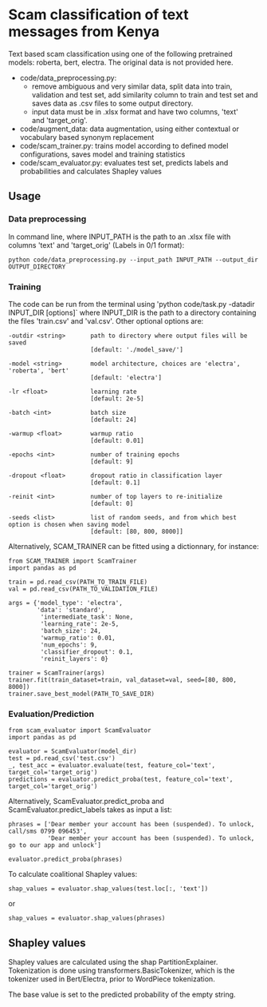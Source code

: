 # Scam classification of text messages from Kenya

Text based scam classification using one of the following pretrained models: roberta, bert, electra. 
The original data is not provided here. 
 



- code/data_preprocessing.py: 
     - remove ambiguous and very similar data, split data into train, validation and test set, add similarity column to train and test set and saves  data as .csv files to some output directory. 
     - input data must be in .xlsx format and have two columns, 'text'  
       and 'target_orig'. 
- code/augment_data: data augmentation, using either contextual or vocabulary based synonym replacement 
- code/scam_trainer.py: trains model according to defined model configurations, saves model and training statistics
- code/scam_evaluator.py: evaluates test set, predicts labels and probabilities and calculates Shapley values 

## Usage

### Data preprocessing 

In command line, where INPUT_PATH is the path to an .xlsx file with columns 'text' and 'target_orig' (Labels in 0/1 format):  

`python code/data_preprocessing.py --input_path INPUT_PATH --output_dir OUTPUT_DIRECTORY`

### Training 

The code can be run from the terminal using
'python code/task.py -datadir INPUT_DIR [options]`
where INPUT_DIR is the path to a directory containing the files 'train.csv' and 'val.csv'.
Other optional options are: 

```
-outdir <string>       path to directory where output files will be saved 
                       [default: './model_save/']

-model <string>        model architecture, choices are 'electra', 'roberta', 'bert'
                       [default: 'electra']

-lr <float>            learning rate
                       [default: 2e-5]

-batch <int>           batch size
                       [default: 24]

-warmup <float>        warmup ratio 
                       [default: 0.01]
                       
-epochs <int>          number of training epochs 
                       [default: 9]
                                         
-dropout <float>       dropout ratio in classification layer
                       [default: 0.1]  

-reinit <int>          number of top layers to re-initialize
                       [default: 0] 
                       
-seeds <list>          list of random seeds, and from which best option is chosen when saving model
                       [default: [80, 800, 8000]]
```

Alternatively, SCAM_TRAINER can be fitted using a dictionnary, for instance: 

```
from SCAM_TRAINER import ScamTrainer
import pandas as pd

train = pd.read_csv(PATH_TO_TRAIN_FILE)
val = pd.read_csv(PATH_TO_VALIDATION_FILE)

args = {'model_type': 'electra',  
        'data': 'standard', 
         'intermediate_task': None, 
         'learning_rate': 2e-5, 
         'batch_size': 24,
         'warmup_ratio': 0.01, 
         'num_epochs': 9, 
         'classifier_dropout': 0.1,
         'reinit_layers': 0}

trainer = ScamTrainer(args)
trainer.fit(train_dataset=train, val_dataset=val, seed=[80, 800, 8000])
trainer.save_best_model(PATH_TO_SAVE_DIR)
```

### Evaluation/Prediction

```
from scam_evaluator import ScamEvaluator
import pandas as pd

evaluator = ScamEvaluator(model_dir)
test = pd.read_csv('test.csv')
_, test_acc = evaluator.evaluate(test, feature_col='text', target_col='target_orig')
predictions = evaluator.predict_proba(test, feature_col='text', target_col='target_orig')
```

Alternatively, ScamEvaluator.predict_proba and ScamEvaluator.predict_labels takes as input a list: 
```
phrases = ['Dear member your account has been (suspended). To unlock, call/sms 0799 096453', 
           'Dear member your account has been (suspended). To unlock, go to our app and unlock']
           
evaluator.predict_proba(phrases)
```

To calculate coalitional Shapley values: 
```
shap_values = evaluator.shap_values(test.loc[:, 'text'])
```
or 
```
shap_values = evaluator.shap_values(phrases)
```

## Shapley values

Shapley values are calculated using the shap PartitionExplainer. 
Tokenization is done using transformers.BasicTokenizer, which is the tokenizer used in Bert/Electra, prior to WordPiece tokenization. 

The base value is set to the predicted probability of the empty string. 
